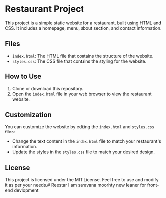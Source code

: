# Restaurant Project

This project is a simple static website for a restaurant, built using HTML and CSS. It includes a homepage, menu, about section, and contact information.

## Files

- `index.html`: The HTML file that contains the structure of the website.
- `styles.css`: The CSS file that contains the styling for the website.

## How to Use

1. Clone or download this repository.
2. Open the `index.html` file in your web browser to view the restaurant website.

## Customization

You can customize the website by editing the `index.html` and `styles.css` files:

- Change the text content in the `index.html` file to match your restaurant's information.
- Update the styles in the `styles.css` file to match your desired design.

## License

This project is licensed under the MIT License. Feel free to use and modify it as per your needs.# Reestar
I am saravana moorhty new leaner for front-end devlopment
